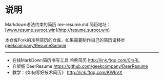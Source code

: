 # 说明
Markdown语法约束的简历 me-resume.md
简历地址：[www.resume.suroot.win](http://resume.suroot.win)

本仓库Fork的冷熊简历的仓库，如果需要制作自己的简历请移步[geekcompany/ResumeSample](https://github.com/geekcompany/ResumeSample)

-----

- 在线MarkDown简历书写工具 冷熊简历 http://link.ftqq.com/0rsRL  
- 自架版 DeerResume https://github.com/geekcompany/DeerResume
- 教学：《如何写好技术简历》 http://link.ftqq.com/KWkVX
